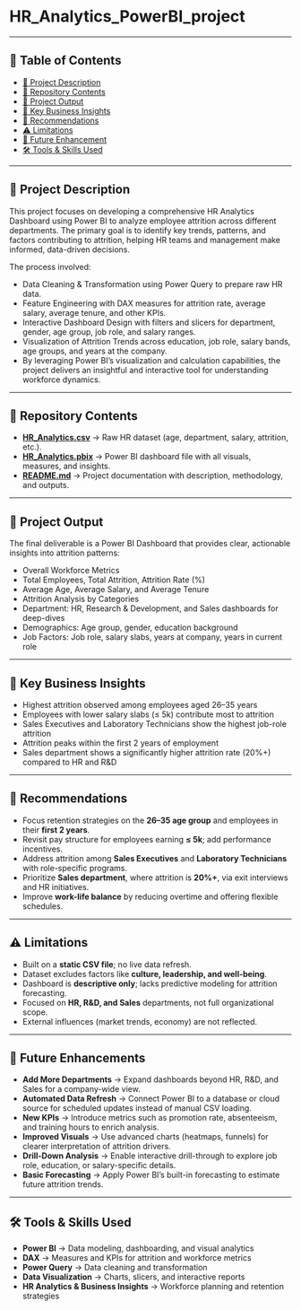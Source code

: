 # HR_Analytics_PowerBI_project
---
## 📑 Table of Contents  
- [📌 Project Description](#-project-description)  
- [📂 Repository Contents](#-repository-contents)  
- [📌 Project Output](#-project-output)  
- [🔑 Key Business Insights](#-key-business-insights)  
- [📌 Recommendations](#-recommendations)  
- [⚠️ Limitations](#-limitations)  
- [🔮 Future Enhancement](#-future-enhancements)  
- [🛠️ Tools & Skills Used](#-tools-&-skills-used)

---
## 📌 Project Description

This project focuses on developing a comprehensive HR Analytics Dashboard using Power BI to analyze employee attrition across different departments. The primary goal is to identify key trends, patterns, and factors contributing to attrition, helping HR teams and management make informed, data-driven decisions.

The process involved:

- Data Cleaning & Transformation using Power Query to prepare raw HR data.
- Feature Engineering with DAX measures for attrition rate, average salary, average tenure, and other KPIs.
- Interactive Dashboard Design with filters and slicers for department, gender, age group, job role, and salary ranges.
- Visualization of Attrition Trends across education, job role, salary bands, age groups, and years at the company.
- By leveraging Power BI’s visualization and calculation capabilities, the project delivers an insightful and interactive tool for understanding workforce dynamics.
---
## 📂 Repository Contents  

- **[HR_Analytics.csv](HR_Analytics.csv)** → Raw HR dataset (age, department, salary, attrition, etc.).    
- **[HR_Analytics.pbix](HR_Analytics.pbix)** → Power BI dashboard file with all visuals, measures, and insights.  
- **[README.md](README.md)** → Project documentation with description, methodology, and outputs.  
---
## 📌 Project Output

The final deliverable is a Power BI Dashboard that provides clear, actionable insights into attrition patterns:

- Overall Workforce Metrics
- Total Employees, Total Attrition, Attrition Rate (%)
- Average Age, Average Salary, and Average Tenure
- Attrition Analysis by Categories
- Department: HR, Research & Development, and Sales dashboards for deep-dives
- Demographics: Age group, gender, education background
- Job Factors: Job role, salary slabs, years at company, years in current role
---
## 🔑 Key Business Insights

- Highest attrition observed among employees aged 26–35 years
- Employees with lower salary slabs (≤ 5k) contribute most to attrition
- Sales Executives and Laboratory Technicians show the highest job-role attrition
- Attrition peaks within the first 2 years of employment
- Sales department shows a significantly higher attrition rate (20%+) compared to HR and R&D
---
## 📌 Recommendations  
- Focus retention strategies on the **26–35 age group** and employees in their **first 2 years**.  
- Revisit pay structure for employees earning **≤ 5k**; add performance incentives.  
- Address attrition among **Sales Executives** and **Laboratory Technicians** with role-specific programs.  
- Prioritize **Sales department**, where attrition is **20%+**, via exit interviews and HR initiatives.  
- Improve **work-life balance** by reducing overtime and offering flexible schedules.  

---

## ⚠️ Limitations  
- Built on a **static CSV file**; no live data refresh.  
- Dataset excludes factors like **culture, leadership, and well-being**.  
- Dashboard is **descriptive only**; lacks predictive modeling for attrition forecasting.  
- Focused on **HR, R&D, and Sales** departments, not full organizational scope.  
- External influences (market trends, economy) are not reflected.  

---

## 🔮 Future Enhancements  

- **Add More Departments** → Expand dashboards beyond HR, R&D, and Sales for a company-wide view.  
- **Automated Data Refresh** → Connect Power BI to a database or cloud source for scheduled updates instead of manual CSV loading.  
- **New KPIs** → Introduce metrics such as promotion rate, absenteeism, and training hours to enrich analysis.  
- **Improved Visuals** → Use advanced charts (heatmaps, funnels) for clearer interpretation of attrition drivers.  
- **Drill-Down Analysis** → Enable interactive drill-through to explore job role, education, or salary-specific details.  
- **Basic Forecasting** → Apply Power BI’s built-in forecasting to estimate future attrition trends.  

---

## 🛠️ Tools & Skills Used  

- **Power BI** → Data modeling, dashboarding, and visual analytics  
- **DAX** → Measures and KPIs for attrition and workforce metrics  
- **Power Query** → Data cleaning and transformation  
- **Data Visualization** → Charts, slicers, and interactive reports  
- **HR Analytics & Business Insights** → Workforce planning and retention strategies  
